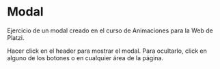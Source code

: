 # Modal
Ejercicio de un modal creado en el curso de Animaciones para la Web de Platzi.

Hacer click en el header para mostrar el modal. Para ocultarlo, click en alguno de los botones o en cualquier área de la página.
